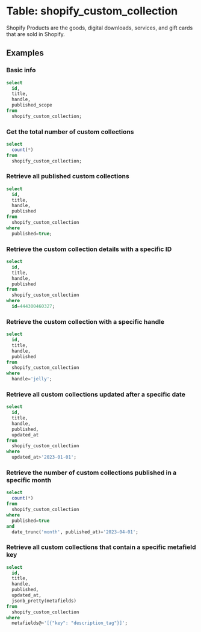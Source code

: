 # Table: shopify_custom_collection

Shopify Products are the goods, digital downloads, services, and gift cards that are sold in Shopify.

## Examples

### Basic info

```sql
select 
  id,
  title,
  handle,
  published_scope
from
  shopify_custom_collection;
```

### Get the total number of custom collections

```sql
select
  count(*)
from 
  shopify_custom_collection;
```

### Retrieve all published custom collections

```sql
select 
  id,
  title,
  handle,
  published 
from
  shopify_custom_collection
where
  published=true;
```

### Retrieve the custom collection details with a specific ID

```sql
select
  id,
  title,
  handle,
  published
from
  shopify_custom_collection
where
  id=444300460327;
```

### Retrieve the custom collection with a specific handle

```sql
select
  id,
  title,
  handle,
  published
from
  shopify_custom_collection
where
  handle='jelly';
```

### Retrieve all custom collections updated after a specific date

```sql
select
  id,
  title,
  handle,
  published,
  updated_at
from 
  shopify_custom_collection
where 
  updated_at>'2023-01-01';
```

### Retrieve the number of custom collections published in a specific month

```sql
select 
  count(*) 
from 
  shopify_custom_collection
where
  published=true
and 
  date_trunc('month', published_at)='2023-04-01';
```

### Retrieve all custom collections that contain a specific metafield key

```sql
select
  id,
  title,
  handle,
  published,
  updated_at,
  jsonb_pretty(metafields)
from
  shopify_custom_collection
where 
  metafields@>'[{"key": "description_tag"}]';
```
